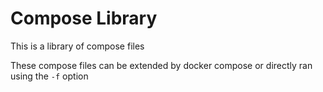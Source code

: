 # Compose Library

This is a library of compose files

These compose files can be extended by docker compose or directly ran using the `-f` option 